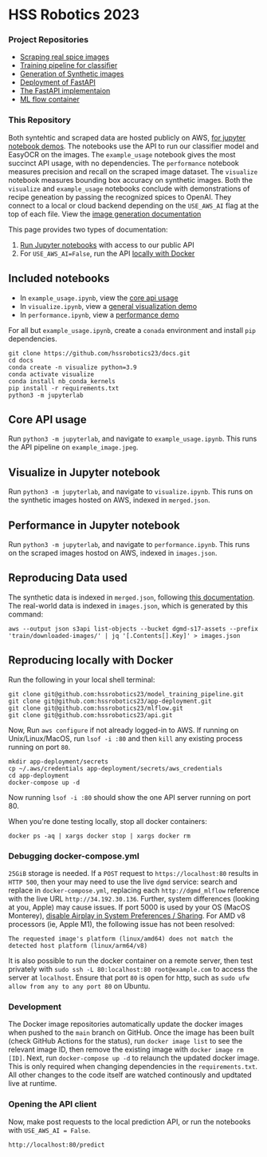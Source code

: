 # HSS Robotics 2023

### Project Repositories

- [Scraping real spice images](https://github.com/hssrobotics23/image_dl)
- [Training pipeline for classifier](https://github.com/hssrobotics23/model_training_pipeline)
- [Generation of Synthetic images](https://github.com/hssrobotics23/to-spice-images)
- [Deployment of FastAPI](https://github.com/hssrobotics23/app-deployment)
- [The FastAPI implementaion](https://github.com/hssrobotics23/api)
- [ML flow container](https://github.com/hssrobotics23/mlflow)
  
### This Repository

Both syntehtic and scraped data are hosted publicly on AWS, [for jupyter notebook demos](#included-notebooks). The notebooks use the API to run our classifier model and EasyOCR on the images. The `example_usage` notebook gives the most succinct API usage, with no dependencies. The `performance` notebook measures precision and recall on the scraped image dataset. The `visualize` notebook measures bounding box accuracy on synthetic images. Both the `visualize` and `example_usage` notebooks conclude with demonstrations of recipe geneation by passing the recognized spices to OpenAI. They connect to a local or cloud backend depending on the `USE_AWS_AI` flag at the top of each file. View the [image generation documentation](https://github.com/hssrobotics23/to-spice-images)

This page provides two types of documentation:

1) [Run Jupyter notebooks](#included-notebooks) with access to our public API
2) For `USE_AWS_AI=False`, run the API [locally with Docker](#reproducing-locally-with-docker)

## Included notebooks

- In `example_usage.ipynb`, view the [core api usage](#core-api-usage)
- In `visualize.ipynb`, view a [general visualization demo](#visualize-in-jupyter-notebook)
- In `performance.ipynb`, view a [performance demo](#performance-in-jupyter-notebook)


For all but `example_usage.ipynb`, create a `conada` environment and install `pip` dependencies.

```
git clone https://github.com/hssrobotics23/docs.git
cd docs
conda create -n visualize python=3.9
conda activate visualize
conda install nb_conda_kernels
pip install -r requirements.txt
python3 -m jupyterlab
```

## Core API usage

Run `python3 -m jupyterlab`, and navigate to `example_usage.ipynb`. This runs the API pipeline on `example_image.jpeg`.

## Visualize in Jupyter notebook

Run `python3 -m jupyterlab`, and navigate to `visualize.ipynb`. This runs on the synthetic images hosted on AWS, indexed in `merged.json`.

## Performance in Jupyter notebook

Run `python3 -m jupyterlab`, and navigate to `performance.ipynb`. This runs on the scraped images hostod on AWS, indexed in `images.json`.

## Reproducing Data used

The synthetic data is indexed in `merged.json`, following [this documentation](https://github.com/thejohnhoffer/to-spice-images#text-generation). The real-world data is indexed in `images.json`, which is generated by this command:

```
aws --output json s3api list-objects --bucket dgmd-s17-assets --prefix 'train/downloaded-images/' | jq '[.Contents[].Key]' > images.json
```

## Reproducing locally with Docker 

Run the following in your local shell terminal:

```
git clone git@github.com:hssrobotics23/model_training_pipeline.git
git clone git@github.com:hssrobotics23/app-deployment.git
git clone git@github.com:hssrobotics23/mlflow.git
git clone git@github.com:hssrobotics23/api.git
```

Now, Run `aws configure` if not already logged-in to AWS. If running on Unix/Linux/MacOS, run `lsof -i :80` and then `kill` any existing process running on port `80`.

```
mkdir app-deployment/secrets
cp ~/.aws/credentials app-deployment/secrets/aws_credentials
cd app-deployment
docker-compose up -d
```

Now running `lsof -i :80` should show the one API server running on port 80.

When you're done testing locally, stop all docker containers:

```
docker ps -aq | xargs docker stop | xargs docker rm
```

### Debugging docker-compose.yml

`25GiB` storage is needed. If a `POST` request to `https://localhost:80` results in `HTTP 500`, then your may need to use the live `dgmd` service: search and replace in `docker-compose.yml`, replacing each `http://dgmd_mlflow` reference with the live URL `http://34.192.30.136`. Further, system differences (looking at you, Apple) may cause issues. If port 5000 is used by your OS (MacOS Monterey), [disable Airplay in System Preferences / Sharing](https://developer.apple.com/forums/thread/682332). For AMD v8 processors (ie, Apple M1), the following issue has not been resolved:

`The requested image's platform (linux/amd64) does not match the detected host platform (linux/arm64/v8)`

It is also possible to run the docker container on a remote server, then test privately with `sudo ssh -L 80:localhost:80 root@example.com` to access the server at `localhost`. Ensure that port `80` is open for http, such as `sudo ufw allow from any to any port 80` on Ubuntu.

### Development

The Docker image repositories automatically update the docker images when pushed to the `main` branch on GitHub. Once the image has been built (check GitHub Actions for the status), run `docker image list` to see the relevant image ID, then remove the existing image with `docker image rm [ID]`. Next, run `docker-compose up -d` to relaunch the updated docker image. This is only required when changing dependencies in the `requirements.txt`. All other changes to the code itself are watched continously and updtated live at runtime.

### Opening the API client

Now, make post requests to the local prediction API, or run the notebooks with `USE_AWS_AI = False`.

```
http://localhost:80/predict
```

[rosetta]: https://collabnix.com/warning-the-requested-images-platform-linux-amd64-does-not-match-the-detected-host-platform-linux-arm64-v8/
